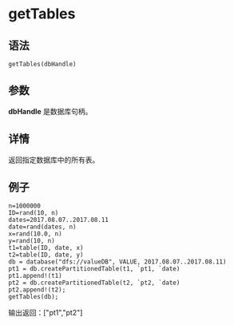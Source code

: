 # getTables

## 语法

`getTables(dbHandle)`

## 参数

**dbHandle** 是数据库句柄。

## 详情

返回指定数据库中的所有表。

## 例子

```
n=1000000
ID=rand(10, n)
dates=2017.08.07..2017.08.11
date=rand(dates, n)
x=rand(10.0, n)
y=rand(10, n)
t1=table(ID, date, x)
t2=table(ID, date, y)
db = database("dfs://valueDB", VALUE, 2017.08.07..2017.08.11)
pt1 = db.createPartitionedTable(t1, `pt1, `date)
pt1.append!(t1)
pt2 = db.createPartitionedTable(t2, `pt2, `date)
pt2.append!(t2);
getTables(db);
```

输出返回：["pt1","pt2"]

